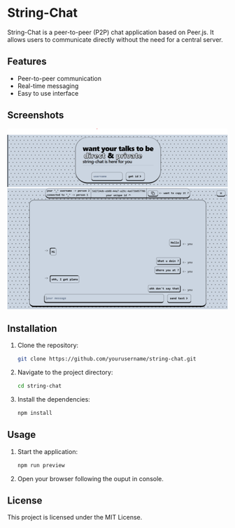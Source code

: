# String-Chat

String-Chat is a peer-to-peer (P2P) chat application based on Peer.js. It allows users to communicate directly without the need for a central server.

## Features

- Peer-to-peer communication
- Real-time messaging
- Easy to use interface

## Screenshots

![Screenshot 1](./assets/landing-ss.png)
![Screenshot 2](./assets/chat-ss.png)

## Installation

1. Clone the repository:
   ```bash
   git clone https://github.com/yourusername/string-chat.git
   ```
2. Navigate to the project directory:
   ```bash
   cd string-chat
   ```
3. Install the dependencies:
   ```bash
   npm install
   ```

## Usage

1. Start the application:
   ```bash
   npm run preview
   ```
2. Open your browser following the ouput in console.

## License

This project is licensed under the MIT License.
